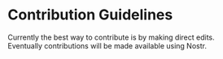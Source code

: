# Contribution Guidelines 

Currently the best way to contribute is by making direct edits.  
Eventually contributions will be made available using Nostr.
